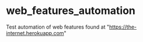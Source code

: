 # web_features_automation
 Test automation of web features found at "https://the-internet.herokuapp.com" 
